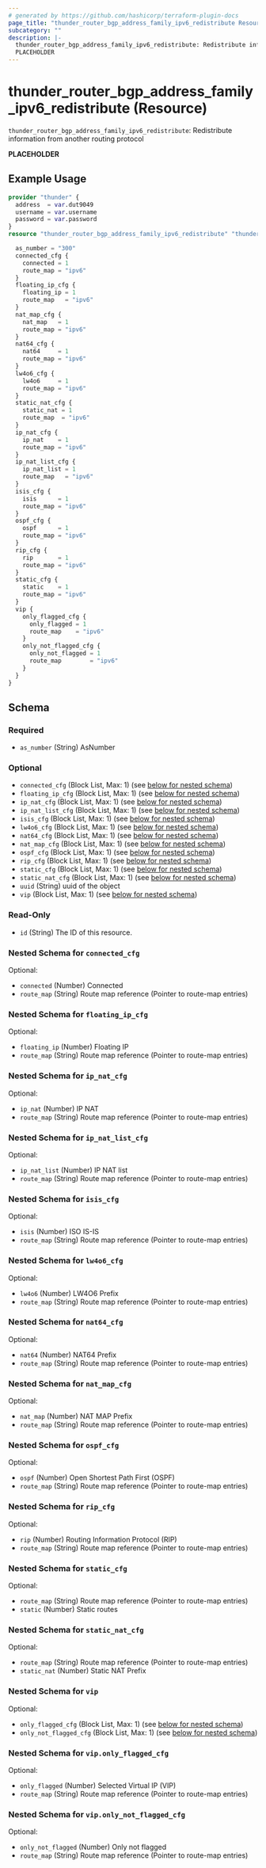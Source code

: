 ```yaml
---
# generated by https://github.com/hashicorp/terraform-plugin-docs
page_title: "thunder_router_bgp_address_family_ipv6_redistribute Resource - terraform-provider-thunder"
subcategory: ""
description: |-
  thunder_router_bgp_address_family_ipv6_redistribute: Redistribute information from another routing protocol
  PLACEHOLDER
---
```


# thunder_router_bgp_address_family_ipv6_redistribute (Resource)

`thunder_router_bgp_address_family_ipv6_redistribute`: Redistribute information from another routing protocol

__PLACEHOLDER__

## Example Usage

```terraform
provider "thunder" {
  address  = var.dut9049
  username = var.username
  password = var.password
}
resource "thunder_router_bgp_address_family_ipv6_redistribute" "thunder_router_bgp_address_family_ipv6_redistribute" {

  as_number = "300"
  connected_cfg {
    connected = 1
    route_map = "ipv6"
  }
  floating_ip_cfg {
    floating_ip = 1
    route_map   = "ipv6"
  }
  nat_map_cfg {
    nat_map   = 1
    route_map = "ipv6"
  }
  nat64_cfg {
    nat64     = 1
    route_map = "ipv6"
  }
  lw4o6_cfg {
    lw4o6     = 1
    route_map = "ipv6"
  }
  static_nat_cfg {
    static_nat = 1
    route_map  = "ipv6"
  }
  ip_nat_cfg {
    ip_nat    = 1
    route_map = "ipv6"
  }
  ip_nat_list_cfg {
    ip_nat_list = 1
    route_map   = "ipv6"
  }
  isis_cfg {
    isis      = 1
    route_map = "ipv6"
  }
  ospf_cfg {
    ospf      = 1
    route_map = "ipv6"
  }
  rip_cfg {
    rip       = 1
    route_map = "ipv6"
  }
  static_cfg {
    static    = 1
    route_map = "ipv6"
  }
  vip {
    only_flagged_cfg {
      only_flagged = 1
      route_map    = "ipv6"
    }
    only_not_flagged_cfg {
      only_not_flagged = 1
      route_map        = "ipv6"
    }
  }
}
```

<!-- schema generated by tfplugindocs -->
## Schema

### Required

- `as_number` (String) AsNumber

### Optional

- `connected_cfg` (Block List, Max: 1) (see [below for nested schema](#nestedblock--connected_cfg))
- `floating_ip_cfg` (Block List, Max: 1) (see [below for nested schema](#nestedblock--floating_ip_cfg))
- `ip_nat_cfg` (Block List, Max: 1) (see [below for nested schema](#nestedblock--ip_nat_cfg))
- `ip_nat_list_cfg` (Block List, Max: 1) (see [below for nested schema](#nestedblock--ip_nat_list_cfg))
- `isis_cfg` (Block List, Max: 1) (see [below for nested schema](#nestedblock--isis_cfg))
- `lw4o6_cfg` (Block List, Max: 1) (see [below for nested schema](#nestedblock--lw4o6_cfg))
- `nat64_cfg` (Block List, Max: 1) (see [below for nested schema](#nestedblock--nat64_cfg))
- `nat_map_cfg` (Block List, Max: 1) (see [below for nested schema](#nestedblock--nat_map_cfg))
- `ospf_cfg` (Block List, Max: 1) (see [below for nested schema](#nestedblock--ospf_cfg))
- `rip_cfg` (Block List, Max: 1) (see [below for nested schema](#nestedblock--rip_cfg))
- `static_cfg` (Block List, Max: 1) (see [below for nested schema](#nestedblock--static_cfg))
- `static_nat_cfg` (Block List, Max: 1) (see [below for nested schema](#nestedblock--static_nat_cfg))
- `uuid` (String) uuid of the object
- `vip` (Block List, Max: 1) (see [below for nested schema](#nestedblock--vip))

### Read-Only

- `id` (String) The ID of this resource.

<a id="nestedblock--connected_cfg"></a>
### Nested Schema for `connected_cfg`

Optional:

- `connected` (Number) Connected
- `route_map` (String) Route map reference (Pointer to route-map entries)


<a id="nestedblock--floating_ip_cfg"></a>
### Nested Schema for `floating_ip_cfg`

Optional:

- `floating_ip` (Number) Floating IP
- `route_map` (String) Route map reference (Pointer to route-map entries)


<a id="nestedblock--ip_nat_cfg"></a>
### Nested Schema for `ip_nat_cfg`

Optional:

- `ip_nat` (Number) IP NAT
- `route_map` (String) Route map reference (Pointer to route-map entries)


<a id="nestedblock--ip_nat_list_cfg"></a>
### Nested Schema for `ip_nat_list_cfg`

Optional:

- `ip_nat_list` (Number) IP NAT list
- `route_map` (String) Route map reference (Pointer to route-map entries)


<a id="nestedblock--isis_cfg"></a>
### Nested Schema for `isis_cfg`

Optional:

- `isis` (Number) ISO IS-IS
- `route_map` (String) Route map reference (Pointer to route-map entries)


<a id="nestedblock--lw4o6_cfg"></a>
### Nested Schema for `lw4o6_cfg`

Optional:

- `lw4o6` (Number) LW4O6 Prefix
- `route_map` (String) Route map reference (Pointer to route-map entries)


<a id="nestedblock--nat64_cfg"></a>
### Nested Schema for `nat64_cfg`

Optional:

- `nat64` (Number) NAT64 Prefix
- `route_map` (String) Route map reference (Pointer to route-map entries)


<a id="nestedblock--nat_map_cfg"></a>
### Nested Schema for `nat_map_cfg`

Optional:

- `nat_map` (Number) NAT MAP Prefix
- `route_map` (String) Route map reference (Pointer to route-map entries)


<a id="nestedblock--ospf_cfg"></a>
### Nested Schema for `ospf_cfg`

Optional:

- `ospf` (Number) Open Shortest Path First (OSPF)
- `route_map` (String) Route map reference (Pointer to route-map entries)


<a id="nestedblock--rip_cfg"></a>
### Nested Schema for `rip_cfg`

Optional:

- `rip` (Number) Routing Information Protocol (RIP)
- `route_map` (String) Route map reference (Pointer to route-map entries)


<a id="nestedblock--static_cfg"></a>
### Nested Schema for `static_cfg`

Optional:

- `route_map` (String) Route map reference (Pointer to route-map entries)
- `static` (Number) Static routes


<a id="nestedblock--static_nat_cfg"></a>
### Nested Schema for `static_nat_cfg`

Optional:

- `route_map` (String) Route map reference (Pointer to route-map entries)
- `static_nat` (Number) Static NAT Prefix


<a id="nestedblock--vip"></a>
### Nested Schema for `vip`

Optional:

- `only_flagged_cfg` (Block List, Max: 1) (see [below for nested schema](#nestedblock--vip--only_flagged_cfg))
- `only_not_flagged_cfg` (Block List, Max: 1) (see [below for nested schema](#nestedblock--vip--only_not_flagged_cfg))

<a id="nestedblock--vip--only_flagged_cfg"></a>
### Nested Schema for `vip.only_flagged_cfg`

Optional:

- `only_flagged` (Number) Selected Virtual IP (VIP)
- `route_map` (String) Route map reference (Pointer to route-map entries)


<a id="nestedblock--vip--only_not_flagged_cfg"></a>
### Nested Schema for `vip.only_not_flagged_cfg`

Optional:

- `only_not_flagged` (Number) Only not flagged
- `route_map` (String) Route map reference (Pointer to route-map entries)


